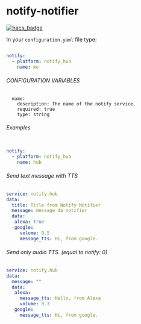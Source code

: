 # notify-notifier

[![hacs_badge](https://img.shields.io/badge/HACS-Custom-orange.svg)](https://github.com/custom-components/hacs)

In your `configuration.yaml` file type:

```yaml

notify:
  - platform: notify_hub
    name: me
```

###### CONFIGURATION VARIABLES

```
  name:
    description: The name of the notify service.
    required: true
    type: string
```

###### Examples

```yaml

notify:
  - platform: notify_hub
    name: hub
```

###### Send text message with TTS
```yaml
service: notify.hub
data: 
  title: Title from Notify Notifier
  message: message da notifier
  data:
   alexa: true
   google:
     volume: 0.5
     message_tts: Hi, from google.
```

###### Send only audio TTS. (equal to notify: 0)
```yaml
service: notify.hub
data: 
  message: ""
  data:
   alexa:
     message_tts: Hello, from Alexa
     volume: 0.3
   google:
     message_tts: Hi, from google.
```
